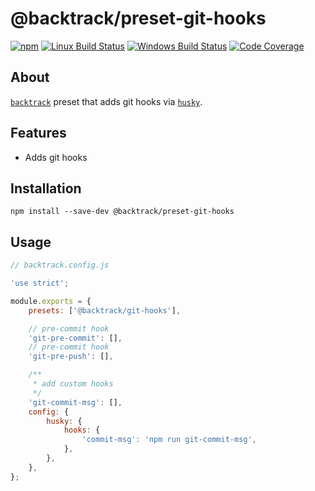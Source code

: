 # @backtrack/preset-git-hooks

[![npm](https://img.shields.io/npm/v/@backtrack/preset-git-hooks.svg?label=npm%20version)](https://www.npmjs.com/package/@backtrack/preset-git-hooks)
[![Linux Build Status](https://img.shields.io/circleci/project/github/chrisblossom/backtrack-preset-git-hooks/master.svg?label=linux%20build)](https://circleci.com/gh/chrisblossom/backtrack-preset-git-hooks/tree/master)
[![Windows Build Status](https://img.shields.io/appveyor/ci/chrisblossom/backtrack-preset-git-hooks/master.svg?label=windows%20build)](https://ci.appveyor.com/project/chrisblossom/backtrack-preset-git-hooks/branch/master)
[![Code Coverage](https://img.shields.io/codecov/c/github/chrisblossom/backtrack-preset-git-hooks/master.svg)](https://codecov.io/gh/chrisblossom/backtrack-preset-git-hooks/branch/master)

## About

[`backtrack`](https://github.com/chrisblossom/backtrack) preset that adds git hooks via [`husky`](https://github.com/typicode/husky).

## Features

-   Adds git hooks

## Installation

`npm install --save-dev @backtrack/preset-git-hooks`

## Usage

```js
// backtrack.config.js

'use strict';

module.exports = {
    presets: ['@backtrack/git-hooks'],

    // pre-commit hook
    'git-pre-commit': [],
    // pre-commit hook
    'git-pre-push': [],

    /**
     * add custom hooks
     */
    'git-commit-msg': [],
    config: {
        husky: {
            hooks: {
                'commit-msg': 'npm run git-commit-msg',
            },
        },
    },
};
```
